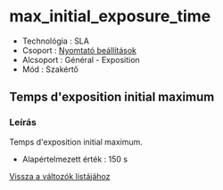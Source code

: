 # max\_initial\_exposure\_time

* Technológia : SLA
* Csoport : [Nyomtató beállítások](../sla_printer/sla_parameters.md)
* Alcsoport : Général - Exposition
* Mód : Szakértő

## Temps d'exposition initial maximum

### Leírás

Temps d'exposition initial maximum.

* Alapértelmezett érték : 150 s

[Vissza a változók listájához](../../variable_list)

